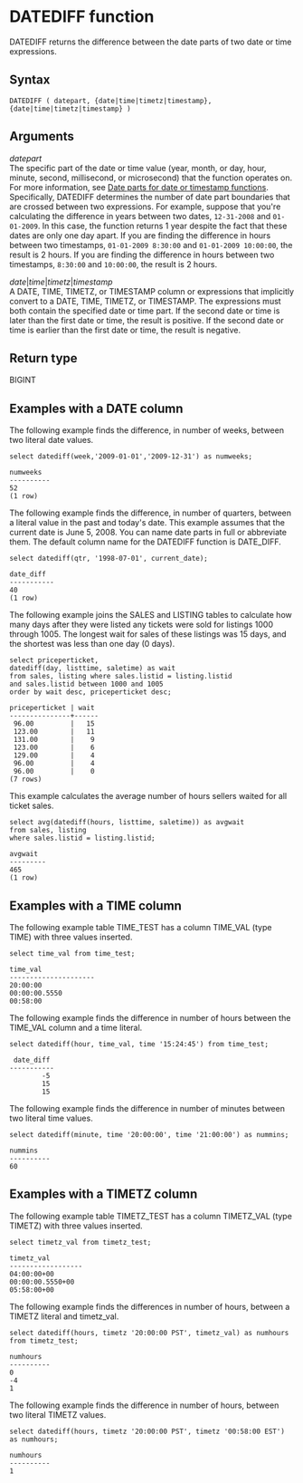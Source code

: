 # DATEDIFF function<a name="r_DATEDIFF_function"></a>

DATEDIFF returns the difference between the date parts of two date or time expressions\. 

## Syntax<a name="r_DATEDIFF_function-synopsis"></a>

```
DATEDIFF ( datepart, {date|time|timetz|timestamp}, {date|time|timetz|timestamp} )
```

## Arguments<a name="r_DATEDIFF_function-arguments"></a>

 *datepart*   
The specific part of the date or time value \(year, month, or day, hour, minute, second, millisecond, or microsecond\) that the function operates on\. For more information, see [Date parts for date or timestamp functions](r_Dateparts_for_datetime_functions.md)\.   
Specifically, DATEDIFF determines the number of date part boundaries that are crossed between two expressions\. For example, suppose that you're calculating the difference in years between two dates, `12-31-2008` and `01-01-2009`\. In this case, the function returns 1 year despite the fact that these dates are only one day apart\. If you are finding the difference in hours between two timestamps, `01-01-2009 8:30:00` and `01-01-2009 10:00:00`, the result is 2 hours\. If you are finding the difference in hours between two timestamps, `8:30:00` and `10:00:00`, the result is 2 hours\.

*date*\|*time*\|*timetz*\|*timestamp*  
A DATE, TIME, TIMETZ, or TIMESTAMP column or expressions that implicitly convert to a DATE, TIME, TIMETZ, or TIMESTAMP\. The expressions must both contain the specified date or time part\. If the second date or time is later than the first date or time, the result is positive\. If the second date or time is earlier than the first date or time, the result is negative\.

## Return type<a name="r_DATEDIFF_function-return-type"></a>

BIGINT

## Examples with a DATE column<a name="r_DATEDIFF_function-examples"></a>

The following example finds the difference, in number of weeks, between two literal date values\. 

```
select datediff(week,'2009-01-01','2009-12-31') as numweeks;

numweeks
----------
52
(1 row)
```

The following example finds the difference, in number of quarters, between a literal value in the past and today's date\. This example assumes that the current date is June 5, 2008\. You can name date parts in full or abbreviate them\. The default column name for the DATEDIFF function is DATE\_DIFF\. 

```
select datediff(qtr, '1998-07-01', current_date);

date_diff
-----------
40
(1 row)
```

The following example joins the SALES and LISTING tables to calculate how many days after they were listed any tickets were sold for listings 1000 through 1005\. The longest wait for sales of these listings was 15 days, and the shortest was less than one day \(0 days\)\. 

```
select priceperticket,
datediff(day, listtime, saletime) as wait
from sales, listing where sales.listid = listing.listid
and sales.listid between 1000 and 1005
order by wait desc, priceperticket desc;

priceperticket | wait
---------------+------
 96.00         |   15
 123.00        |   11
 131.00        |    9
 123.00        |    6
 129.00        |    4
 96.00         |    4
 96.00         |    0
(7 rows)
```

This example calculates the average number of hours sellers waited for all ticket sales\. 

```
select avg(datediff(hours, listtime, saletime)) as avgwait
from sales, listing
where sales.listid = listing.listid;

avgwait
---------
465
(1 row)
```

## Examples with a TIME column<a name="r_DATEDIFF_function-examples-time"></a>

The following example table TIME\_TEST has a column TIME\_VAL \(type TIME\) with three values inserted\.

```
select time_val from time_test;
            
time_val
---------------------
20:00:00
00:00:00.5550
00:58:00
```

The following example finds the difference in number of hours between the TIME\_VAL column and a time literal\.

```
select datediff(hour, time_val, time '15:24:45') from time_test;
         
 date_diff
-----------
        -5
        15
        15
```

The following example finds the difference in number of minutes between two literal time values\.

```
select datediff(minute, time '20:00:00', time '21:00:00') as nummins;  
         
nummins 
---------- 
60
```

## Examples with a TIMETZ column<a name="r_DATEDIFF_function-examples-timetz"></a>

The following example table TIMETZ\_TEST has a column TIMETZ\_VAL \(type TIMETZ\) with three values inserted\.

```
select timetz_val from timetz_test;
            
timetz_val
------------------
04:00:00+00
00:00:00.5550+00
05:58:00+00
```

The following example finds the differences in number of hours, between a TIMETZ literal and timetz\_val\. 

```
select datediff(hours, timetz '20:00:00 PST', timetz_val) as numhours from timetz_test;

numhours 
---------- 
0
-4
1
```

The following example finds the difference in number of hours, between two literal TIMETZ values\.

```
select datediff(hours, timetz '20:00:00 PST', timetz '00:58:00 EST') as numhours;
         
numhours 
---------- 
1
```